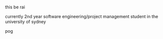 this be rai

currently 2nd year software engineering/project management student in the university of sydney

pog


<!---
raimeii/raimeii is a ✨ special ✨ repository because its `README.md` (this file) appears on your GitHub profile.
You can click the Preview link to take a look at your changes.
--->

